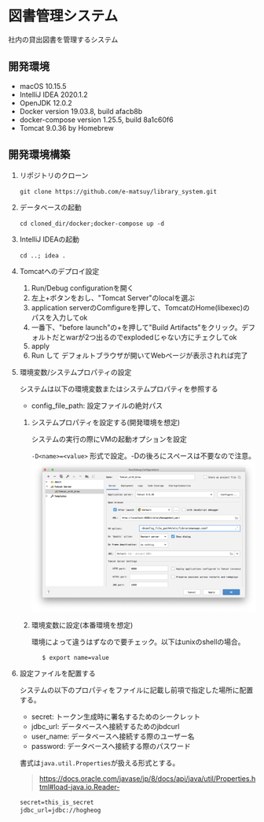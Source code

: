 # 図書管理システム
社内の貸出図書を管理するシステム

## 開発環境
* macOS 10.15.5
* IntelliJ IDEA 2020.1.2
* OpenJDK 12.0.2
* Docker version 19.03.8, build afacb8b
* docker-compose version 1.25.5, build 8a1c60f6
* Tomcat 9.0.36 by Homebrew

## 開発環境構築
1. リポジトリのクローン

    `git clone https://github.com/e-matsuy/library_system.git`
1. データベースの起動

    `cd cloned_dir/docker;docker-compose up -d`
1. IntelliJ IDEAの起動

    `cd ..; idea .`
1. Tomcatへのデプロイ設定
    1. Run/Debug configurationを開く<br>
    1. 左上+ボタンをおし、"Tomcat Server"のlocalを選ぶ
    1. application serverのComfigureを押して、TomcatのHome(libexec)のパスを入力してok
    1. 一番下、"before launch"の+を押して"Build Artifacts"をクリック。デフォルトだとwarが2つ出るのでexplodedじゃない方にチェクしてok
    1. apply
    1. Run して デフォルトブラウザが開いてWebページが表示されれば完了
    
1. 環境変数/システムプロパティの設定

    システムは以下の環境変数またはシステムプロパティを参照する
    * config_file_path: 設定ファイルの絶対パス
    1. システムプロパティを設定する(開発環境を想定)
    
        システムの実行の際にVMの起動オプションを設定
        
        `-D<name>=<value>` 形式で設定。-Dの後ろにスペースは不要なので注意。
       ![](img/run_config_sysprep.png)
    1. 環境変数に設定(本番環境を想定)
    
        環境によって違うはずなので要チェック。以下はunixのshellの場合。
        ```shell
           $ export name=value
        ```
1. 設定ファイルを配置する
    
    システムの以下のプロパティをファイルに記載し前項で指定した場所に配置する。
    * secret: トークン生成時に署名するためのシークレット
    * jdbc_url: データベースへ接続するためのjbdcurl
    * user_name: データベースへ接続する際のユーザー名
    * password: データベースへ接続する際のパスワード
    
    書式は`java.util.Properties`が扱える形式とする。
    > https://docs.oracle.com/javase/jp/8/docs/api/java/util/Properties.html#load-java.io.Reader-
                                                                                                   
    ```:config
    secret=this_is_secret
    jdbc_url=jdbc://hogheog    
    ```